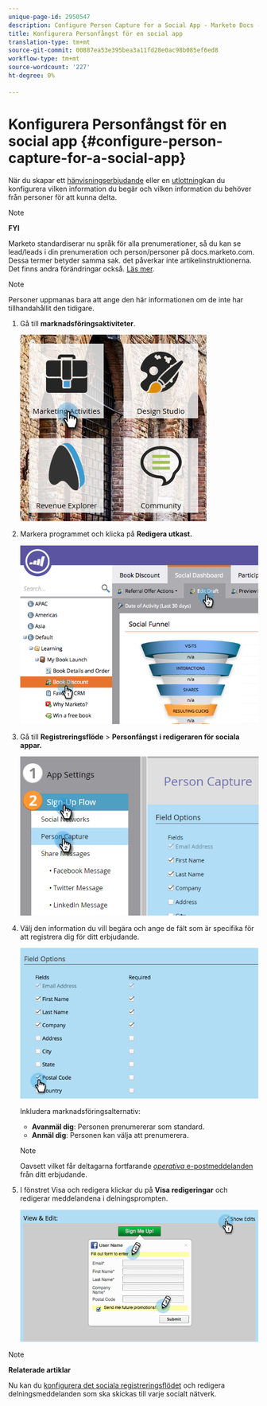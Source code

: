 ```yaml
---
unique-page-id: 2950547
description: Configure Person Capture for a Social App - Marketo Docs - Produktdokumentation
title: Konfigurera Personfångst för en social app
translation-type: tm+mt
source-git-commit: 00887ea53e395bea3a11fd28e0ac98b085ef6ed8
workflow-type: tm+mt
source-wordcount: '227'
ht-degree: 0%

---
```



# Konfigurera Personfångst för en social app {#configure-person-capture-for-a-social-app}

När du skapar ett [hänvisningserbjudande](../../../../product-docs/demand-generation/social/referral-offers/create-a-referral-offer.md) eller en [utlottning](../../../../product-docs/demand-generation/social/sweepstakes/create-sweepstakes.md)kan du konfigurera vilken information du begär och vilken information du behöver från personer för att kunna delta.

>[!NOTE]
>
>**FYI**
>
>Marketo standardiserar nu språk för alla prenumerationer, så du kan se lead/leads i din prenumeration och person/personer på docs.marketo.com. Dessa termer betyder samma sak. det påverkar inte artikelinstruktionerna. Det finns andra förändringar också. [Läs mer](http://docs.marketo.com/display/DOCS/Updates+to+Marketo+Terminology).

>[!NOTE]
>
>Personer uppmanas bara att ange den här informationen om de inte har tillhandahållit den tidigare.

1. Gå till **marknadsföringsaktiviteter**.

   ![](assets/ma-2.png)

1. Markera programmet och klicka på **Redigera utkast.**

   ![](assets/image2014-9-22-10-3a57-3a57.png)

1. Gå till **Registreringsflöde** > **Personfångst i redigeraren för sociala appar.**

   ![](assets/three-1.png)

1. Välj den information du vill begära och ange de fält som är specifika för att registrera dig för ditt erbjudande.

   ![](assets/image2014-9-22-10-58-24.png)

   Inkludera marknadsföringsalternativ:

   * **Avanmäl dig**: Personen prenumererar som standard.
   * **Anmäl dig**: Personen kan välja att prenumerera.

   >[!NOTE]
   >
   >Oavsett vilket får deltagarna fortfarande [*operativa* e-postmeddelanden](../../../../product-docs/email-marketing/general/functions-in-the-editor/make-an-email-operational.md) från ditt erbjudande.

1. I fönstret Visa och redigera klickar du på **Visa redigeringar** och redigerar meddelandena i delningsprompten.

   ![](assets/image2014-9-22-11-3a2-3a56.png)

>[!NOTE]
>
>**Relaterade artiklar**
>
>Nu kan du [konfigurera det sociala registreringsflödet](configure-social-sign-up-share-flow.md) och redigera delningsmeddelanden som ska skickas till varje socialt nätverk.


